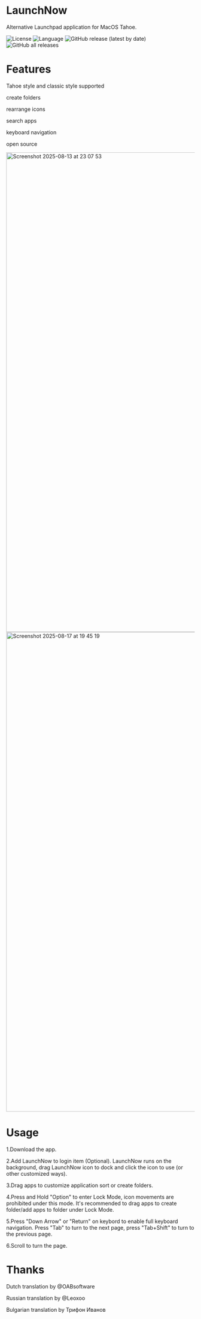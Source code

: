 # LaunchNow
Alternative Launchpad application for MacOS Tahoe. 

![License](https://img.shields.io/github/license/ggkevinnnn/LaunchNow)
![Language](https://img.shields.io/badge/language-Swift-orange.svg)
![GitHub release (latest by date)](https://img.shields.io/github/v/release/ggkevinnnn/LaunchNow)
![GitHub all releases](https://img.shields.io/github/downloads/ggkevinnnn/LaunchNow/total)

# Features
Tahoe style and classic style supported

create folders

rearrange icons

search apps

keyboard navigation

open source

<img width="1920" height="1280" alt="Screenshot 2025-08-13 at 23 07 53" src="https://github.com/user-attachments/assets/69eaf1bb-746e-4c9c-9d38-791dbee14194" />
<img width="1920" height="1280" alt="Screenshot 2025-08-17 at 19 45 19" src="https://github.com/user-attachments/assets/c6bffd5c-9dcf-4b1c-8b34-a9d7f964a78d" />


# Usage
1.Download the app.

2.Add LaunchNow to login item (Optional). LaunchNow runs on the background, drag LaunchNow icon to dock and click the icon to use (or other customized ways).

3.Drag apps to customize application sort or create folders.

4.Press and Hold "Option" to enter Lock Mode, icon movements are prohibited under this mode. It's recommended to drag apps to create folder/add apps to folder under Lock Mode.

5.Press "Down Arrow" or "Return" on keybord to enable full keyboard navigation. Press "Tab" to turn to the next page, press "Tab+Shift" to turn to the previous page.

6.Scroll to turn the page.

# Thanks
Dutch translation by @OABsoftware

Russian translation by @Leoxoo

Bulgarian translation by Трифон Иванов
